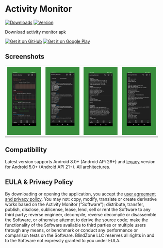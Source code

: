# Activity Monitor
[![Downloads](https://img.shields.io/github/downloads/BlindZoneApps/activity-monitor-apk/total.svg?color=blue?style=flat)](https://BlindZoneApps/activity-monitor-apk/releases/latest) [![Version](https://img.shields.io/github/v/release/BlindZoneApps/activity-monitor-apk??color=bluelabel=version)](https://BlindZoneApps/activity-monitor-apk/releases)

Download activity monitor apk

[<img src="https://github.com/user-attachments/assets/3811fb3b-3817-4384-b116-5815283964c8" alt="Get it on GitHub" height="80">](https://github.com/BlindZoneApps/activity-monitor-apk/releases)
[<img src="https://github.com/user-attachments/assets/9abc74de-aca6-4975-b1c0-8689a881aa21" alt="Get it on Google Play" height="80">](https://play.google.com/store/apps/details?id=com.ddm.deviceinfo)

## Screenshots
<table>
  <tr>
    <td><img src="assets/screen1.png" alt="Net traffic and ram acitivty"></td>
    <td><img src="assets/screen2.png" alt="Proc file reader"></td>
    <td><img src="assets/screen3.png" alt="Android system info interface 1"></td>
    <td><img src="assets/screen4.png" alt="Android system info interface 2"></td>
	</tr>
</table>

## Compatibility
Latest version supports Android 8.0+ (Android APi 26+) and [legacy](https://github.com/BlindZoneApps/activity-monitor-apk/releases/tag/1.50) version for Android 5.0+ (Android API 21+). All architectures.

## EULA & Privacy Policy
By downloading or opening the application, you accept the [user agreement and privacy policy](https://blindzone.org/eula). 
You may not: copy, modify, translate or create derivative works based on the  Activity Monitor ("Software"); distribute, transfer, publish, disclose, sublicense, lease, lend, sell or rent the Software to any third party; reverse engineer, decompile, reverse decompile or disassemble the Software, or otherwise attempt to derive the source code; make the functionality of the Software available to third parties or multiple users through any means, or benchmark or conduct any performance or comparison tests on the Software. BlindZone LLC reserves all rights in and to the Software not expressly granted to you under EULA.

